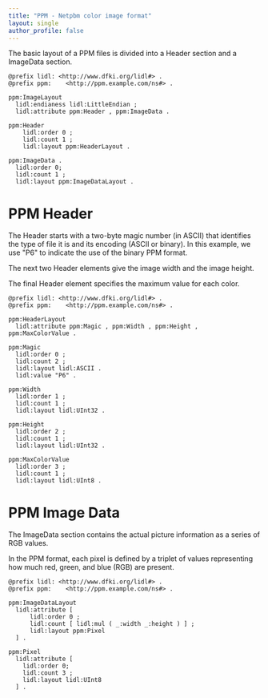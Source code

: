 ```yaml
---
title: "PPM - Netpbm color image format"
layout: single
author_profile: false
---
```


The basic layout of a PPM files is divided into a Header section and a ImageData section.
 
```
@prefix lidl: <http://www.dfki.org/lidl#> .
@prefix ppm:	<http://ppm.example.com/ns#> .

ppm:ImageLayout
  lidl:endianess lidl:LittleEndian ;
  lidl:attribute ppm:Header , ppm:ImageData .

ppm:Header
    lidl:order 0 ;
    lidl:count 1 ;
    lidl:layout ppm:HeaderLayout .

ppm:ImageData .
  lidl:order 0;
  lidl:count 1 ;
  lidl:layout ppm:ImageDataLayout .
```

# PPM Header 
The Header starts with a two-byte magic number (in ASCII) that identifies the type of file it is and its encoding (ASCII or binary). 
In this example, we use "P6" to indicate the use of the binary PPM format. 

The next two Header elements give the image width and the image height.

The final Header element specifies the maximum value for each color.

```
@prefix lidl: <http://www.dfki.org/lidl#> .
@prefix ppm:    <http://ppm.example.com/ns#> .

ppm:HeaderLayout
  lidl:attribute ppm:Magic , ppm:Width , ppm:Height , ppm:MaxColorValue .

ppm:Magic
  lidl:order 0 ;
  lidl:count 2 ;
  lidl:layout lidl:ASCII .
  lidl:value "P6" .

ppm:Width
  lidl:order 1 ; 
  lidl:count 1 ;
  lidl:layout lidl:UInt32 .

ppm:Height
  lidl:order 2 ; 
  lidl:count 1 ;
  lidl:layout lidl:UInt32 .

ppm:MaxColorValue
  lidl:order 3 ; 
  lidl:count 1 ;
  lidl:layout lidl:UInt8 .
```

# PPM Image Data

The ImageData section contains the actual picture information as a series of RGB values. 

In the PPM format, each pixel is defined by a triplet of values representing how much red, green, and blue (RGB) are present. 

```
@prefix lidl: <http://www.dfki.org/lidl#> .
@prefix ppm:	<http://ppm.example.com/ns#> .

ppm:ImageDataLayout
  lidl:attribute [
      lidl:order 0 ;
      lidl:count [ lidl:mul ( _:width _:height ) ] ;
      lidl:layout ppm:Pixel 
  ] .

ppm:Pixel
  lidl:attribute [
    lidl:order 0;
    lidl:count 3 ;
    lidl:layout lidl:UInt8  
  ] .
```
